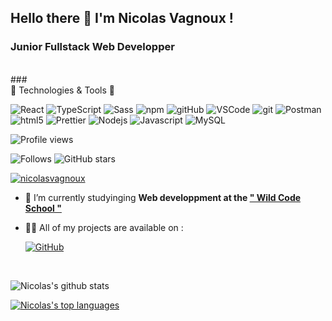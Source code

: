 ## Hello there 👋 I'm Nicolas Vagnoux !
### Junior Fullstack Web Developper

<br/>
### <div align="left" color="black">🚀 Technologies & Tools 🚀<div/>

<p align="left">
<img alt="React" src="https://img.shields.io/badge/-React-45b8d8?style=flat-square&logo=react&logoColor=white" />
<img alt="TypeScript" src="https://img.shields.io/badge/-TypeScript-007ACC?style=flat-square&logo=typescript&logoColor=white" />
<img alt="Sass" src="https://img.shields.io/badge/-Sass-CC6699?style=flat-square&logo=sass&logoColor=white" />
<img alt="npm" src="https://img.shields.io/badge/-NPM-CB3837?style=flat-square&logo=npm&logoColor=white" />
<img alt="gitHub" src="https://img.shields.io/badge/-GitHub-181717?style=flat-square&logo=github" />
<img alt="VSCode" src="https://img.shields.io/badge/-VS%20Code-007ACC?style=flat-square&logo=visual-studio-code" />
<img alt="git" src="https://img.shields.io/badge/-Git-F05032?style=flat-square&logo=git&logoColor=white" />
<img alt="Postman" src="https://img.shields.io/badge/Postman-black?style=flat-square&logo=postman"/>
<img alt="html5" src="https://img.shields.io/badge/-HTML5-E34F26?style=flat-square&logo=html5&logoColor=white" />
<img alt="Prettier" src="https://img.shields.io/badge/-Prettier-F7B93E?style=flat-square&logo=prettier&logoColor=white" />
<img alt="Nodejs" src="https://img.shields.io/badge/-Nodejs-43853d?style=flat-square&logo=Node.js&logoColor=white" />
<img alt="Javascript" src="https://img.shields.io/badge/-JavaScript-black?style=flat-square&logo=javascript"/>
<img alt="MySQL" src="https://img.shields.io/badge/-MySQL-black?style=flat-square&logo=mysql"/>
</p>

![Profile views](https://gpvc.arturio.dev/JacquesPoulin)

![Follows](https://img.shields.io/github/followers/JacquesPoulin.svg?style=social&label=Follow&maxAge=2592000)
![GitHub stars](https://img.shields.io/github/stars/JacquesPoulin?style=social)

<p align="left"> <a href="https://github.com/ryo-ma/github-profile-trophy"><img src="https://github-profile-trophy.vercel.app/?username=nicolasvagnoux&rank=SSS,SS,S,AAA,AA,A,B,C" alt="nicolasvagnoux" /></a></p>

- 🔭 I’m currently studyinging **Web developpment at the <a href="https://www.wildcodeschool.com/en-GB" target="blank">" Wild Code School "</a>**

- 👨‍💻 All of my projects are available on :

  [![GitHub](https://img.shields.io/badge/GitHub-100000?style=for-the-badge&logo=github&logoColor=white)](https://github.com/NicolasVagnoux)

<br>

![Nicolas's github stats](https://github-readme-stats.vercel.app/api?username=NicolasVagnoux&theme=blue-green)

[![Nicolas's top languages](https://github-readme-stats.vercel.app/api/top-langs/?username=NicolasVagnoux&theme=blue-green)](https://github.com/NicolasVagnoux/NicolasVagnoux)

